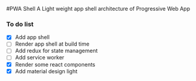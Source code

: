 #PWA Shell
A Light weight app shell architecture of Progressive Web App

### To do list

- [x] Add app shell
- [ ] Render app shell at build time
- [ ] Add redux for state management
- [ ] Add service worker
- [x] Render some react components
- [x] Add material design light
